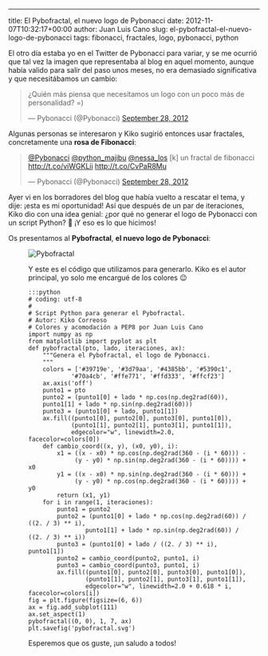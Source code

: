 ---
title: El Pybofractal, el nuevo logo de Pybonacci
date: 2012-11-07T10:32:17+00:00
author: Juan Luis Cano
slug: el-pybofractal-el-nuevo-logo-de-pybonacci
tags: fibonacci, fractales, logo, pybonacci, python

El otro día estaba yo en el Twitter de Pybonacci para variar, y se me ocurrió que tal vez la imagen que representaba al blog en aquel momento, aunque había valido para salir del paso unos meses, no era demasiado significativa y que necesitábamos un cambio:

<blockquote class="twitter-tweet" width="550">
  <p>
    ¿Quién más piensa que necesitamos un logo con un poco más de personalidad? =)
  </p>
  
  <p>
    &mdash; Pybonacci (@Pybonacci) <a href="https://twitter.com/Pybonacci/statuses/251580091757387776">September 28, 2012</a>
  </p>
</blockquote>



Algunas personas se interesaron y Kiko sugirió entonces usar fractales, concretamente una **rosa de Fibonacci**:

<blockquote class="twitter-tweet" width="550">
  <p>
    <a href="https://twitter.com/Pybonacci">@Pybonacci</a> <a href="https://twitter.com/python_majibu">@python_majibu</a> <a href="https://twitter.com/nessa_los">@nessa_los</a> [k] un fractal de fibonacci <a href="http://t.co/viWGKLii">http://t.co/viWGKLii</a> <a href="http://t.co/CvPaR8Mu">http://t.co/CvPaR8Mu</a>
  </p>
  
  <p>
    &mdash; Pybonacci (@Pybonacci) <a href="https://twitter.com/Pybonacci/statuses/251707454637883392">September 28, 2012</a>
  </p>
</blockquote>



Ayer vi en los borradores del blog que había vuelto a rescatar el tema, y dije: ¡esta es mi oportunidad! Así que después de un par de iteraciones, Kiko dio con una idea genial: ¿por qué no generar el logo de Pybonacci con un script Python? 🙂 ¡Y eso es lo que hicimos!

Os presentamos al **Pybofractal**, **el nuevo logo de Pybonacci**:<figure id="attachment_1205" style="width: 440px" class="wp-caption aligncenter">

![Pybofractal](http://pybonacci.org/images/2012/11/pybofractal1.png)

<!--more-->

Y este es el código que utilizamos para generarlo. Kiko es el autor principal, yo solo me encargué de los colores 😉

    :::python
    # coding: utf-8
    #
    # Script Python para generar el Pybofractal.
    # Autor: Kiko Correoso
    # Colores y acomodación a PEP8 por Juan Luis Cano
    import numpy as np
    from matplotlib import pyplot as plt
    def pybofractal(pto, lado, iteraciones, ax):
        """Genera el Pybofractal, el logo de Pybonacci.
        """
        colors = ['#39719e', '#3d79aa', '#4385bb', '#5390c1',
                '#70a4cb', '#ffe771', '#ffd333', '#ffcf23']
        ax.axis('off')
        punto1 = pto
        punto2 = (punto1[0] + lado * np.cos(np.deg2rad(60)),
        punto1[1] + lado * np.sin(np.deg2rad(60)))
        punto3 = (punto1[0] + lado, punto1[1])
        ax.fill((punto1[0], punto2[0], punto3[0], punto1[0]),
                (punto1[1], punto2[1], punto3[1], punto1[1]),
                edgecolor="w", linewidth=2.0, facecolor=colors[0])
        def cambio_coord((x, y), (x0, y0), i):
            x1 = ((x - x0) * np.cos(np.deg2rad(360 - (i * 60))) -
                 (y - y0) * np.sin(np.deg2rad(360 - (i * 60)))) + x0
            y1 = ((x - x0) * np.sin(np.deg2rad(360 - (i * 60))) +
                 (y - y0) * np.cos(np.deg2rad(360 - (i * 60)))) + y0
            return (x1, y1)
        for i in range(1, iteraciones):
            punto1 = punto2
            punto2 = (punto1[0] + lado * np.cos(np.deg2rad(60)) / ((2. / 3) ** i),
                    punto1[1] + lado * np.sin(np.deg2rad(60)) / ((2. / 3) ** i))
            punto3 = (punto1[0] + lado / ((2. / 3) ** i), punto1[1])
            punto2 = cambio_coord(punto2, punto1, i)
            punto3 = cambio_coord(punto3, punto1, i)
            ax.fill((punto1[0], punto2[0], punto3[0], punto1[0]),
                    (punto1[1], punto2[1], punto3[1], punto1[1]),
                    edgecolor="w", linewidth=2.0 + 0.618 * i, facecolor=colors[i])
    fig = plt.figure(figsize=(6, 6))
    ax = fig.add_subplot(111)
    ax.set_aspect(1)
    pybofractal((0, 0), 1, 7, ax)
    plt.savefig('pybofractal.svg')

Esperemos que os guste, ¡un saludo a todos!
